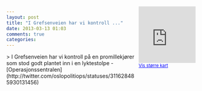 ```yaml
---
layout: post
title: "I Grefsenveien har vi kontroll ..."
date: 2013-03-13 01:03
comments: true
categories: 
---
```

<div style="float:right; margin:5px; position:relative;top:-130px;"><iframe width="150" height="150" frameborder="0" scrolling="no" marginheight="0" marginwidth="0" src="http://maps.google.com/maps?q=Grefsenveien,+Oslo&hl=no&t=m&z=14&output=embed&iwloc=&"></iframe><br/><small><a href="http://maps.google.com/maps?q=Grefsenveien,+Oslo&hl=no&t=m&z=14&source=embed&iwloc=A" style="color:#0000FF;text-align:left" target="_new">Vis st&oslash;rre kart</a></small></div>
> I Grefsenveien har vi kontroll på en promillekjører som stod godt plantet inn i en lyktestolpe
- [Operasjonssentralen](http://twitter.com/oslopolitiops/statuses/311628485930131456)
